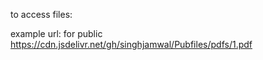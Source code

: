 to access files:

example url: for public
https://cdn.jsdelivr.net/gh/singhjamwal/Pubfiles/pdfs/1.pdf
